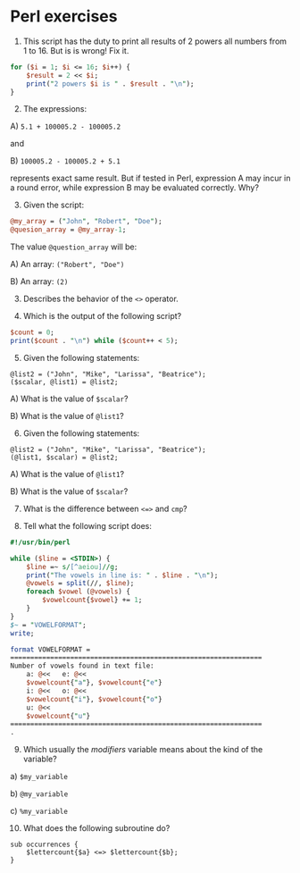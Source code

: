 # Perl exercises

1. This script has the duty to print all results of 2 powers all numbers from 1 to 16. But is is wrong! Fix it.

```perl
for ($i = 1; $i <= 16; $i++) {
    $result = 2 << $i;
    print("2 powers $i is " . $result . "\n");
}
```

2. The expressions:

A) `5.1 + 100005.2 - 100005.2`

and

B) `100005.2 - 100005.2 + 5.1`

represents exact same result. But if tested in Perl, expression A may incur in a round error, while expression B may be evaluated correctly. Why?

3. Given the script:

```perl
@my_array = ("John", "Robert", "Doe");
@quesion_array = @my_array-1;
```

The value `@question_array` will be:

A) An array: `("Robert", "Doe")`

B) An array: `(2)`

3. Describes the behavior of the `<>` operator.

4. Which is the output of the following script?
```perl
$count = 0;
print($count . "\n") while ($count++ < 5);
```

5. Given the following statements:
```
@list2 = ("John", "Mike", "Larissa", "Beatrice");
($scalar, @list1) = @list2;
```

A) What is the value of `$scalar`?

B) What is the value of `@list1`?

6. Given the following statements:
```
@list2 = ("John", "Mike", "Larissa", "Beatrice");
(@list1, $scalar) = @list2;
```

A) What is the value of `@list1`?

B) What is the value of `$scalar`?

7. What is the difference between `<=>` and `cmp`?

8. Tell what the following script does:
```perl
#!/usr/bin/perl

while ($line = <STDIN>) {
    $line =~ s/[^aeiou]//g;
    print("The vowels in line is: " . $line . "\n");
    @vowels = split(//, $line);
    foreach $vowel (@vowels) {
        $vowelcount{$vowel} += 1;
    }
}
$~ = "VOWELFORMAT";
write;

format VOWELFORMAT = 
===============================================================
Number of vowels found in text file:
    a: @<<   e: @<<
    $vowelcount{"a"}, $vowelcount{"e"}
    i: @<<   o: @<<
    $vowelcount{"i"}, $vowelcount{"o"}
    u: @<<
    $vowelcount{"u"}
===============================================================
.
```

9. Which usually the *modifiers* variable means about the kind of the variable?

a) `$my_variable`

b) `@my_variable`

c) `%my_variable`

10. What does the following subroutine do?

```
sub occurrences {
    $lettercount{$a} <=> $lettercount{$b};
}
```
